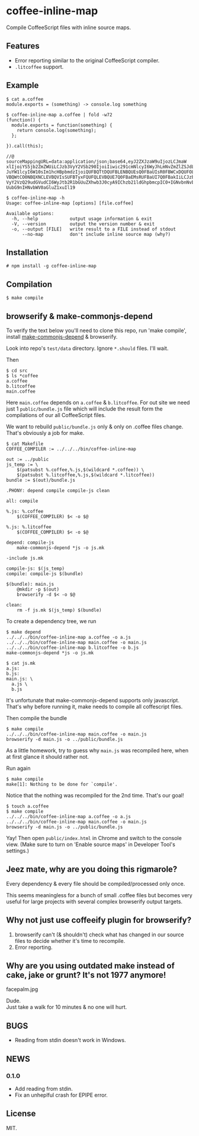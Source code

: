 # coffee-inline-map

Compile CoffeeScript files with inline source maps.

## Features

* Error reporting similar to the original CoffeeScript compiler.
* `.litcoffee` support.

## Example

```
$ cat a.coffee
module.exports = (something) -> console.log something

$ coffee-inline-map a.coffee | fold -w72
(function() {
  module.exports = function(something) {
    return console.log(something);
  };

}).call(this);

//@ sourceMappingURL=data:application/json;base64,eyJ2ZXJzaW9uIjozLCJmaW
xlIjoiYS5jb2ZmZWUiLCJzb3VyY2VSb290IjoiIiwic291cmNlcyI6WyJhLmNvZmZlZSJdLC
JuYW1lcyI6W10sIm1hcHBpbmdzIjoiQUFBQTtDQUFBLENBQUEsQ0FBaUIsR0FBWCxDQUFOLE
VBQWtCO0NBQXNCLEVBQVIsSUFBTyxFQUFQLEVBQUE7Q0FBaEMsRUFBaUI7Q0FBakIiLCJzb3
VyY2VzQ29udGVudCI6WyJtb2R1bGUuZXhwb3J0cyA9IChzb21ldGhpbmcpIC0+IGNvbnNvbG
UubG9nIHNvbWV0aGluZ1xuIl19

$ coffee-inline-map -h
Usage: coffee-inline-map [options] [file.coffee]

Available options:
  -h, --help            output usage information & exit
  -V, --version         output the version number & exit
  -o, --output [FILE]   write result to a FILE instead of stdout
      --no-map          don't include inline source map (why?)

```

## Installation

    # npm install -g coffee-inline-map

## Compilation

    $ make compile

## browserify & make-commonjs-depend

To verify the text below you'll need to clone this repo, run 'make
compile', install
[make-commonjs-depend](https://github.com/gromnitsky/make-commonjs-depend)
& browserify.

Look into repo's `test/data` directory. Ignore `*.should` files. I'll wait.

Then

```
$ cd src
$ ls *coffee
a.coffee
b.litcoffee
main.coffee

```

Here `main.coffee` depends on `a.coffee` & `b.litcoffee`. For out site
we need just 1 `public/bundle.js` file which will include the result form the
compilations of our all CoffeeScript files.

We want to rebuild `public/bundle.js` only & only on .coffee files
change. That's obviously a job for make.

```
$ cat Makefile
COFFEE_COMPILER := ../../../bin/coffee-inline-map

out := ../public
js_temp := \
	$(patsubst %.coffee,%.js,$(wildcard *.coffee)) \
	$(patsubst %.litcoffee,%.js,$(wildcard *.litcoffee))
bundle := $(out)/bundle.js

.PHONY: depend compile compile-js clean

all: compile

%.js: %.coffee
	$(COFFEE_COMPILER) $< -o $@

%.js: %.litcoffee
	$(COFFEE_COMPILER) $< -o $@

depend: compile-js
	make-commonjs-depend *js -o js.mk

-include js.mk

compile-js: $(js_temp)
compile: compile-js $(bundle)

$(bundle): main.js
	@mkdir -p $(out)
	browserify -d $< -o $@

clean:
	rm -f js.mk $(js_temp) $(bundle)

```

To create a dependency tree, we run

```
$ make depend
../../../bin/coffee-inline-map a.coffee -o a.js
../../../bin/coffee-inline-map main.coffee -o main.js
../../../bin/coffee-inline-map b.litcoffee -o b.js
make-commonjs-depend *js -o js.mk

```

```
$ cat js.mk
a.js:
b.js:
main.js: \
  a.js \
  b.js

```

It's unfortunate that make-commonjs-depend supports only
javascript. That's why before running it, make needs to compile all
coffescript files.

Then compile the bundle

```
$ make compile
../../../bin/coffee-inline-map main.coffee -o main.js
browserify -d main.js -o ../public/bundle.js

```

As a little homework, try to guess why `main.js` was recompiled here,
when at first glance it should rather not.

Run again

```
$ make compile
make[1]: Nothing to be done for `compile'.

```

Notice that the nothing was recompiled for the 2nd time. That's our goal!

```
$ touch a.coffee
$ make compile
../../../bin/coffee-inline-map a.coffee -o a.js
../../../bin/coffee-inline-map main.coffee -o main.js
browserify -d main.js -o ../public/bundle.js

```

Yay! Then open `public/index.html` in Chrome and switch to the console
view. (Make sure to turn on 'Enable source maps' in Developer Tool's
settings.)

## Jeez mate, why are you doing this rigmarole?

Every dependency & every file should be compiled/processed only once.

This seems meaningless for a bunch of small .coffee files but becomes
very useful for large projects with several complex browserify output
targets.

## Why not just use coffeeify plugin for browserify?

1. browserify can't (& shouldn't) check what has changed in our source
   files to decide whether it's time to recompile.
2. Error reporting.

## Why are you using outdated make instead of cake, jake or grunt? It's not 1977 anymore!

facepalm.jpg

Dude. <br/>
Just take a walk for 10 minutes & no one will hurt.

## BUGS

* Reading from stdin doesn't work in Windows.

## NEWS

### 0.1.0

* Add reading from stdin.
* Fix an unheplful crash for EPIPE error.

## License

MIT.
